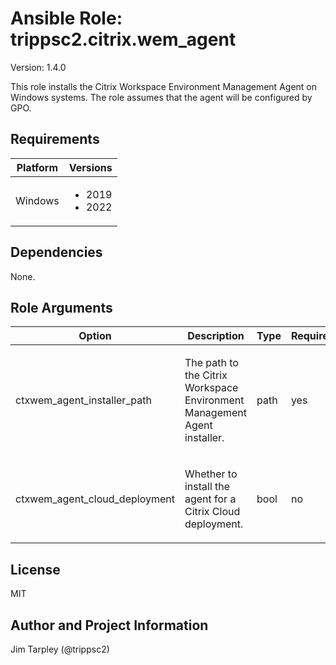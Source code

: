 <!-- BEGIN_ANSIBLE_DOCS -->

# Ansible Role: trippsc2.citrix.wem_agent
Version: 1.4.0

This role installs the Citrix Workspace Environment Management Agent on Windows systems.  The role assumes that the agent will be configured by GPO.

## Requirements

| Platform | Versions |
| -------- | -------- |
| Windows | <ul><li>2019</li><li>2022</li></ul> |

## Dependencies

None.

## Role Arguments
|Option|Description|Type|Required|Choices|Default|
|---|---|---|---|---|---|
| ctxwem_agent_installer_path | <p>The path to the Citrix Workspace Environment Management Agent installer.</p> | path | yes |  |  |
| ctxwem_agent_cloud_deployment | <p>Whether to install the agent for a Citrix Cloud deployment.</p> | bool | no |  | True |


## License
MIT

## Author and Project Information
Jim Tarpley (@trippsc2)
<!-- END_ANSIBLE_DOCS -->
